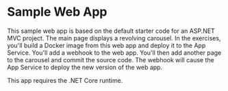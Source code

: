 # Sample Web App

This sample web app is based on the default starter code for an ASP.NET MVC project. The main page displays a revolving carousel. In the exercises, you'll build a Docker image from this web app and deploy it to the App Service. You'll add a webhook to the web app. You'll then add another page to the carousel and commit the source code. The webhook will cause the App Service to deploy the new version of the web app.

This app requires the .NET Core runtime.